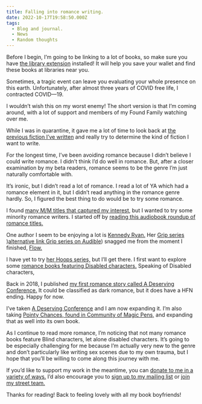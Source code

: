 ```yaml
---
title: Falling into romance writing.
date: 2022-10-17T19:58:50.000Z
tags:
  - Blog and journal.
  - News
  - Random thoughts
---
```


Before I begin, I’m going to be linking to a lot of books, so make sure you have [the library extension](https://www.libraryextension.com/) installed! It will help you save your wallet and find these books at libraries near you.

Sometimes, a tragic event can leave you evaluating your whole presence on this earth. Unfortunately, after almost three years of COVID free life, I contracted COVID—19.

I wouldn’t wish this on my worst enemy! The short version is that I’m coming around, with a lot of support and members of my Found Family watching over me.

While I was in quarantine, it gave me a lot of time to look back at [the previous fiction I’ve written](/shorts) and really try to determine the kind of fiction I want to write.

For the longest time, I’ve been avoiding romance because I didn’t believe I could write romance. I didn’t think I’d do well in romance. But, after a closer examination by my beta readers, romance seems to be the genre I’m just naturally comfortable with.

It’s ironic, but I didn’t read a lot of romance. I read a lot of YA which had a romance element in it, but I didn’t read anything in the romance genre hardly. So, I figured the best thing to do would be to try some romance.

I found [many M/M titles that captured my interest](https://lgbtqreads.com/tag/mm/), but I wanted to try some minority romance writers. I started off by [reading this audiobook roundup of romance titles.](https://www.audible.com/blog/black-voices-in-romance)

One author I seem to be enjoying a lot is [Kennedy Ryan.](https://kennedyryanwrites.com/audiobooks/) Her [Grip series](https://libro.fm/search?q=Grip&searchby=series&sortby=series_asc) )[alternative link Grip series on Audible](https://www.audible.com/series/Grip-Audiobooks/B07477ZMQG?ref=a_pd_Flow-A_c1_series_1&pf_rd_p=df6bf89c-ab0c-4323-993a-2a046c7399f9&pf_rd_r=91E3Y9B6PJCEHH9E39RM)) snagged me from the moment I finished, [Flow.](https://libro.fm/audiobooks/9781541477599-flow-the-grip-prequel)

I have yet to try [her Hoops series,](https://kennedyryanwrites.com/hoopsebook/) but I’ll get there. I first want to explore some [romance books featuring Disabled characters.](https://lovelyaudiobooks.info/romance-books-about-disability/) Speaking of Disabled characters,

Back in 2018, I published [my first romance story called A Deserving Conference.](/posts/6625) It could be classified as dark romance, but it does have a HFN ending. Happy for now.

I’ve taken [A Deserving Conference](/posts/6625) and I am now expanding it. I’m also taking [Pointy Chances, found in Community of Magic Pens,](https://robertkingett.com/2020/05/04/community-of-magic-pens/) and expanding that as well into its own book.

As I continue to read more romance, I’m noticing that not many romance books feature Blind characters, let alone disabled characters. It’s going to be especially challenging for me because I’m actually very new to the genre and don’t particularly like writing sex scenes due to my own trauma, but I hope that you’ll be willing to come along this journey with me.

If you’d like to support my work in the meantime, you can [donate to me in a variety of ways.](/support) I’d also encourage you to [sign up to my mailing list](https://rk.groups.io/g/portfolio/join) or [join my street team.](/team)

Thanks for reading! Back to feeling lovely with all my book boyfriends!
